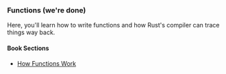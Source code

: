 ### Functions (we're done)

Here, you'll learn how to write functions and how Rust's compiler can trace things way back.

#### Book Sections

- [How Functions Work](https://doc.rust-lang.org/book/ch03-03-how-functions-work.html)
